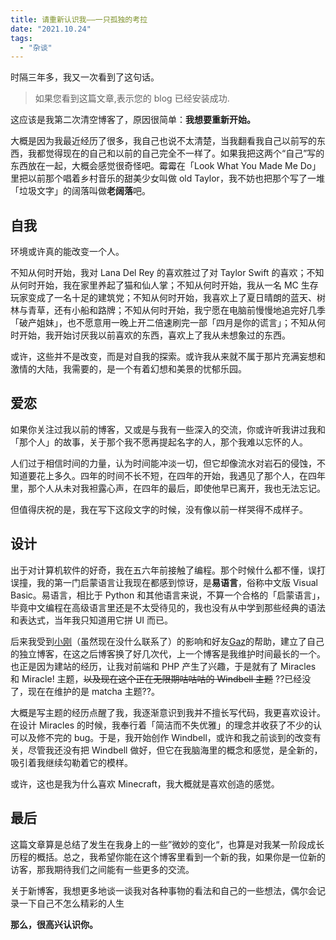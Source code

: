 ```yaml
---
title: 请重新认识我——一只孤独的考拉
date: "2021.10.24"
tags:
  - "杂谈"
---
```


时隔三年多，我又一次看到了这句话。

> 如果您看到这篇文章,表示您的 blog 已经安装成功.

这应该是我第二次清空博客了，原因很简单：**我想要重新开始。**
<!--more-->
大概是因为我最近经历了很多，我自己也说不太清楚，当我翻看我自己以前写的东西，我都觉得现在的自己和以前的自己完全不一样了。如果我把这两个“自己”写的东西放在一起，大概会感觉很奇怪吧。霉霉在「Look What You Made Me Do」里把以前那个唱着乡村音乐的甜美少女叫做 old Taylor，我不妨也把那个写了一堆「垃圾文字」的阔落叫做**老阔落**吧。

## 自我

环境或许真的能改变一个人。

不知从何时开始，我对 Lana Del Rey 的喜欢胜过了对 Taylor Swift 的喜欢；不知从何时开始，我在家里养起了猫和仙人掌；不知从何时开始，我从一名 MC 生存玩家变成了一名十足的建筑党；不知从何时开始，我喜欢上了夏日晴朗的蓝天、树林与青草，还有小船和路牌；不知从何时开始，我宁愿在电脑前慢慢地追完好几季「破产姐妹」，也不愿意用一晚上开二倍速刷完一部「四月是你的谎言」；不知从何时开始，我开始讨厌我以前喜欢的东西，喜欢上了我从未想象过的东西。

或许，这些并不是改变，而是对自我的探索。或许我从来就不属于那片充满妄想和激情的大陆，我需要的，是一个有着幻想和美景的忧郁乐园。


## 爱恋

如果你关注过我以前的博客，又或是与我有一些深入的交流，你或许听我讲过我和「那个人」的故事，关于那个我不愿再提起名字的人，那个我难以忘怀的人。

人们过于相信时间的力量，认为时间能冲淡一切，但它却像流水对岩石的侵蚀，不知道要花上多久。四年的时间不长不短，在四年的开始，我遇见了那个人，在四年里，那个人从未对我袒露心声，在四年的最后，即使他早已离开，我也无法忘记。

但值得庆祝的是，我在写下这段文字的时候，没有像以前一样哭得不成样子。

## 设计

出于对计算机软件的好奇，我在五六年前接触了编程。那个时候什么都不懂，误打误撞，我的第一门启蒙语言让我现在都感到惊讶，是**易语言**，俗称中文版 Visual Basic。易语言，相比于 Python 和其他语言来说，不算一个合格的「启蒙语言」，毕竟中文编程在高级语言里还是不太受待见的，我也没有从中学到那些经典的语法和表达式，当年我只知道用它拼 UI 而已。

后来我受到[小刚](https://www.pokemon.vip/)（虽然现在没什么联系了）的影响和好友[Gaz](https://www.gazyip.cn/)的帮助，建立了自己的独立博客，在这之后博客换了好几次代，上一个博客是我维护时间最长的一个。也正是因为建站的经历，让我对前端和 PHP 产生了兴趣，于是就有了 Miracles 和 Miracle! 主题，~~以及现在这个正在无限期咕咕咕的 Windbell 主题~~ ??已经没了，现在在维护的是 matcha 主题??。

大概是写主题的经历点醒了我，我逐渐意识到我并不擅长写代码，我更喜欢设计。在设计 Miracles 的时候，我奉行着「简洁而不失优雅」的理念并收获了不少的认可以及修不完的 bug。于是，我开始创作 Windbell，或许和我之前谈到的改变有关，尽管我还没有把 Windbell 做好，但它在我脑海里的概念和感觉，是全新的，吸引着我继续勾勒着它的模样。

或许，这也是我为什么喜欢 Minecraft，我大概就是喜欢创造的感觉。

## 最后

这篇文章算是总结了发生在我身上的一些”微妙的变化“，也算是对我某一阶段成长历程的概括。总之，我希望你能在这个博客里看到一个新的我，如果你是一位新的访客，那我期待我们之间能有一些更多的交流。

关于新博客，我想更多地谈一谈我对各种事物的看法和自己的一些想法，偶尔会记录一下自己不怎么精彩的人生

**那么，很高兴认识你。**
